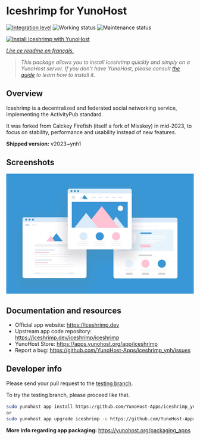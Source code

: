 <!--
N.B.: This README was automatically generated by https://github.com/YunoHost/apps/tree/master/tools/README-generator
It shall NOT be edited by hand.
-->

# Iceshrimp for YunoHost

[![Integration level](https://dash.yunohost.org/integration/iceshrimp.svg)](https://dash.yunohost.org/appci/app/iceshrimp) ![Working status](https://ci-apps.yunohost.org/ci/badges/iceshrimp.status.svg) ![Maintenance status](https://ci-apps.yunohost.org/ci/badges/iceshrimp.maintain.svg)

[![Install Iceshrimp with YunoHost](https://install-app.yunohost.org/install-with-yunohost.svg)](https://install-app.yunohost.org/?app=iceshrimp)

*[Lire ce readme en français.](./README_fr.md)*

> *This package allows you to install Iceshrimp quickly and simply on a YunoHost server.
If you don't have YunoHost, please consult [the guide](https://yunohost.org/#/install) to learn how to install it.*

## Overview

Iceshrimp is a decentralized and federated social networking service, implementing the ActivityPub standard.

It was forked from Calckey Firefish (itself a fork of Misskey) in mid-2023, to focus on stability, performance and usability instead of new features.

**Shipped version:** v2023~ynh1

## Screenshots

![Screenshot of Iceshrimp](./doc/screenshots/example.jpg)

## Documentation and resources

* Official app website: <https://iceshrimp.dev>
* Upstream app code repository: <https://iceshrimp.dev/iceshrimp/iceshrimp>
* YunoHost Store: <https://apps.yunohost.org/app/iceshrimp>
* Report a bug: <https://github.com/YunoHost-Apps/iceshrimp_ynh/issues>

## Developer info

Please send your pull request to the [testing branch](https://github.com/YunoHost-Apps/iceshrimp_ynh/tree/testing).

To try the testing branch, please proceed like that.

``` bash
sudo yunohost app install https://github.com/YunoHost-Apps/iceshrimp_ynh/tree/testing --debug
or
sudo yunohost app upgrade iceshrimp -u https://github.com/YunoHost-Apps/iceshrimp_ynh/tree/testing --debug
```

**More info regarding app packaging:** <https://yunohost.org/packaging_apps>
